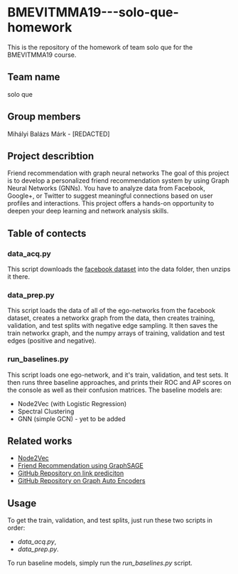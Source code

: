 # BMEVITMMA19---solo-que-homework
This is the repository of the homework of team solo que for the BMEVITMMA19 course.


## Team name
solo que

## Group members
Mihályi Balázs Márk - [REDACTED]

## Project describtion
Friend recommendation with graph neural networks
The goal of this project is to develop a personalized friend recommendation system by using Graph Neural Networks (GNNs). You have to analyze data from Facebook, Google+, or Twitter to suggest meaningful connections based on user profiles and interactions. This project offers a hands-on opportunity to deepen your deep learning and network analysis skills.

## Table of contects
### data_acq.py
This script downloads the [facebook dataset](https://snap.stanford.edu/data/ego-Facebook.html) into the data folder, then unzips it there.

### data_prep.py
This script loads the data of all of the ego-networks from the facebook dataset, creates a networkx graph from the data, then creates training, validation, and test splits with negative edge sampling. It then saves the train networkx graph, and the numpy arrays of training, validation and test edges (positive and negative).

### run_baselines.py
This script loads one ego-network, and it's train, validation, and test sets. It then runs three baseline approaches, and prints their ROC and AP scores on the console as well as their confusion matrices.
The baseline models are:
- Node2Vec (with Logistic Regression)
- Spectral Clustering
- GNN (simple GCN) - yet to be added

## Related works
- [Node2Vec](https://arxiv.org/abs/1607.00653)
- [Friend Recommendation using GraphSAGE](https://medium.com/stanford-cs224w/friend-recommendation-using-graphsage-ffcda2aaf8d6)
- [GitHub Repository on link prediciton](https://github.com/lucashu1/link-prediction)
- [GitHub Repository on Graph Auto Encoders](https://github.com/tkipf/gae/tree/master)


## Usage
To get the train, validation, and test splits, just run these two scripts in order: 
- _data_acq.py_,
- _data_prep.py_.

To run baseline models, simply run the _run_baselines.py_ script.
